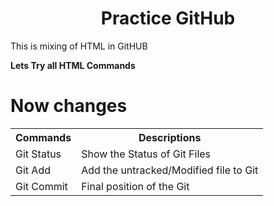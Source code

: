 <h1 align=center>Practice GitHub</h1>
<p>This is mixing of HTML in GitHUB</p>
<b>Lets Try all HTML Commands</b>
<h1>Now changes</h1>
<table align=center>
  <tr>
    <th>Commands</th>
    <th>Descriptions</th>
  </tr>
  <tr>
    <td>Git Status</td>
    <td>Show the Status of Git Files</td>
  </tr>
  <tr>
    <td>Git Add</td>
    <td>Add the untracked/Modified file to Git</td>
  </tr>
  <tr>
    <td>Git Commit</td>
    <td>Final position of the Git</td>
  </tr>
</table>
